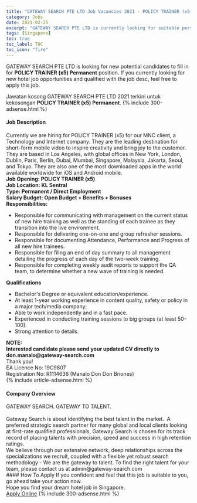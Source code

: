```yaml
---
title: "GATEWAY SEARCH PTE LTD Job Vacancies 2021 - POLICY TRAINER (x5) Permanent" 
category: Jobs 
date: 2021-02-25 
excerpt: "GATEWAY SEARCH PTE LTD is currently looking for suitable person to fill in the POLICY TRAINER (x5) Permanent which positioned at Singapore" 
tags: [Singapore] 
toc: true 
toc_label: TOC 
toc_icon: "fire" 
--- 
```


<p>GATEWAY SEARCH PTE LTD is looking for new potential candidates to fill in for <b>POLICY TRAINER (x5) Permanent</b> position. If you currently looking for new hotel job opportunities and qualified with the job desc, feel free to apply this job.
</p>Jawatan kosong GATEWAY SEARCH PTE LTD 2021 terkini untuk kekosongan <b>POLICY TRAINER (x5) Permanent</b>. 
{% include 300-adsense.html %} 
<div><div><h4>Job Description</h4></div><div><div><span><div><div>Currently we are hiring for POLICY TRAINER (x5) for our MNC client, a Technology and Internet company. They are the leading destination for short-form mobile video to inspire creativity and bring joy to the customer. They are based in Los Angeles, with global offices in New York, London, Dublin, Paris, Berlin, Dubai, Mumbai, Singapore, Malaysia, Jakarta, Seoul, and Tokyo. They are also one of the most downloaded apps in the world available worldwide for iOS and Android mobile.&#160;<div><strong>Job Opening: POLICY TRAINER (x5)</strong></div><div><strong>Job Location: KL Sentral<br>Type: Permanent / Direct Employment<br>Salary Budget: Open Budget + Benefits + Bonuses</strong></div><div><strong>Responsibilities:</strong></div><ul><li>Responsible for communicating with management on the current status of new hire training as well as the standing of each trainee as they transition into the live environment.</li><li>Responsible for delivering one-on-one and group refresher sessions.</li><li>Responsible for documenting Attendance, Performance and Progress of all new hire trainees.</li><li>Responsible for filing an end of day summary to all management detailing the progress of each day of the two-week training.</li><li>Responsible for completing weekly audit reports to support the QA team, to determine whether a new wave of training is needed.</li></ul><div><strong>Qualifications</strong></div><ul><li>Bachelor's Degree or equivalent education/experience.</li><li>At least 1-year working experience in content quality, safety or policy in a major tech/media company;</li><li>Able to work independently and in a fast pace.</li><li>Experienced in conducting training sessions to big groups (at least 50-100).</li><li>Strong attention to details.</li></ul></div><div><strong>NOTE:</strong></div><div><strong>Interested candidate please send your updated CV directly to don.manalo@gateway-search.com</strong></div><div>Thank you!</div><div>EA Licence No: 19C9807<br>Registration No: R1114636 (Manalo Don Don Briones)</div></div></span></div></div></div> 
{% include article-adsense.html %} 
<div><div><h4>Company Overview</h4></div><div><div><span><div><div><div>GATEWAY SEARCH. GATEWAY TO TALENT.<br><br>Gateway Search is about identifying the best talent in the market.&#160; A preferred strategic search partner for many global and local clients looking at first-rate qualified professionals, Gateway Search is chosen for its track record of placing talents with precision, speed and success in high retention ratings.</div><div>We believe through our extensive network, deep relationships across the specializations we recruit, coupled with a flexible yet robust search methodology - We are the gateway to talent. To find the right talent for your team, please contact us at admin@gateway-search.com</div></div></div></span></div></div></div> 
#### How To Apply 
If you confident and feel that this job is suitable to you, go ahead take your action now. <br/> 
Hope you find your dream hotel job in Singapore. <br/> 
<a href="https://www.jobstreet.com.my/en/job/policy-trainer-x5-permanent-8369962/origin/sg?jobId=jobstreet-sg-job-8369962" class="btn btn--info" target="_blank" rel="nofollow noopenner">Apply Online</a> 
{% include 300-adsense.html %} 